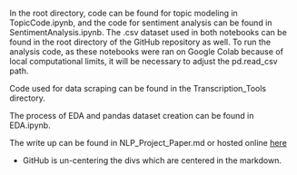 In the root directory, code can be found for topic modeling in TopicCode.ipynb, and the code for sentiment analysis can be found in SentimentAnalysis.ipynb. The .csv dataset used in both notebooks can be found in the root directory of the GitHub repository as well. To run the analysis code, as these notebooks were ran on Google Colab because of local computational limits, it will be necessary to adjust the pd.read_csv path.  

Code used for data scraping can be found in the Transcription_Tools directory.

The process of EDA and pandas dataset creation can be found in EDA.ipynb.

The write up can be found in NLP_Project_Paper.md or hosted online [here](https://ts2002.github.io/NLP/NLP_Project_Paper.htm.html)
- GitHub is un-centering the divs which are centered in the markdown.
